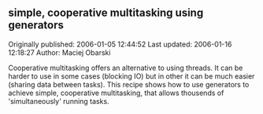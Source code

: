 ## simple, cooperative multitasking using generators

Originally published: 2006-01-05 12:44:52
Last updated: 2006-01-16 12:18:27
Author: Maciej Obarski

Cooperative multitasking offers an alternative to using threads. It can be harder to use in some cases (blocking IO) but in other it can be much easier (sharing data between tasks). This recipe shows how to use generators to achieve simple, cooperative multitasking, that allows thousends of 'simultaneously' running tasks.